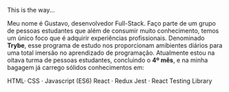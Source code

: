 This is the way...

Meu nome é Gustavo, desenvolvedor Full-Stack. Faço parte de um grupo de pessoas estudantes que além de consumir muito conhecimento, temos um único foco que é adquirir experiências profissionais. Denominado **Trybe**, esse programa de estudo nos proporcionam amibientes diários para uma total imersão no aprendizado de programação. Atualmente estou na oitava turma de pessoas estudantes, concluindo o **4º mês**, e na minha bagagem já carrego sólidos conhecimentos em:

HTML· CSS · Javascript (ES6)
React · Redux
Jest · React Testing Library

<!--
**Gustaft86/Gustaft86** is a ✨ _special_ ✨ repository because its `README.md` (this file) appears on your GitHub profile.

Here are some ideas to get you started:

- 🔭 I’m currently working on ...
- 🌱 I’m currently learning ...
- 👯 I’m looking to collaborate on ...
- 🤔 I’m looking for help with ...
- 💬 Ask me about ...
- 📫 How to reach me: ...
- 😄 Pronouns: ...
- ⚡ Fun fact: ...
-->
